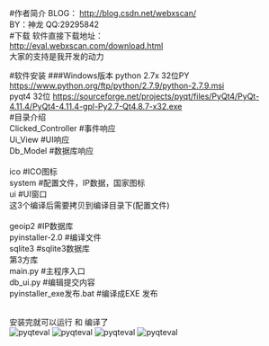 #作者简介
BLOG： http://blog.csdn.net/webxscan/ <br>
BY：神龙 QQ:29295842 <br>
#下载
软件直接下载地址： <br>
http://eval.webxscan.com/download.html <br>
大家的支持是我开发的动力 <br>

#软件安装
###Windows版本
python 2.7x 32位PY  https://www.python.org/ftp/python/2.7.9/python-2.7.9.msi <br>
pyqt4 32位  https://sourceforge.net/projects/pyqt/files/PyQt4/PyQt-4.11.4/PyQt4-4.11.4-gpl-Py2.7-Qt4.8.7-x32.exe <br>
#目录介绍 <br>
Clicked_Controller  #事件响应 <br>
Ui_View             #UI响应 <br>
Db_Model            #数据库响应 <br>
 <br>
ico     #ICO图标 <br>
system  #配置文件，IP数据，国家图标 <br>
ui      #UI窗口 <br>
这3个编译后需要拷贝到编译目录下(配置文件) <br>
 <br>
geoip2           #IP数据库 <br>
pyinstaller-2.0  #编译文件 <br>
sqlite3          #sqlite3数据库 <br>
第3方库 <br>
main.py  #主程序入口 <br>
db_ui.py #编辑提交内容 <br>
pyinstaller_exe发布.bat   #编译成EXE 发布 <br>


 <br>
安装完就可以运行   和  编译了 <br>
<img src="http://img.blog.csdn.net/20160524101029620?watermark/2/text/aHR0cDovL2Jsb2cuY3Nkbi5uZXQv/font/5a6L5L2T/fontsize/400/fill/I0JBQkFCMA==/dissolve/70/gravity/Center"  alt="pyqteval" />
<img src="http://img.blog.csdn.net/20160524100856152?watermark/2/text/aHR0cDovL2Jsb2cuY3Nkbi5uZXQv/font/5a6L5L2T/fontsize/400/fill/I0JBQkFCMA==/dissolve/70/gravity/Center"  alt="pyqteval" />
<img src="http://img.blog.csdn.net/20160506192749032?watermark/2/text/aHR0cDovL2Jsb2cuY3Nkbi5uZXQv/font/5a6L5L2T/fontsize/400/fill/I0JBQkFCMA==/dissolve/70/gravity/Center"  alt="pyqteval" />
<img src="http://img.blog.csdn.net/20160506192800678?watermark/2/text/aHR0cDovL2Jsb2cuY3Nkbi5uZXQv/font/5a6L5L2T/fontsize/400/fill/I0JBQkFCMA==/dissolve/70/gravity/Center"  alt="pyqteval" />




